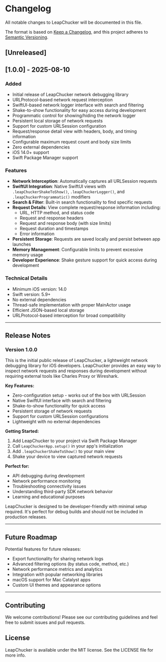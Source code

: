 # Changelog

All notable changes to LeapChucker will be documented in this file.

The format is based on [Keep a Changelog](https://keepachangelog.com/en/1.0.0/),
and this project adheres to [Semantic Versioning](https://semver.org/spec/v2.0.0.html).

## [Unreleased]

## [1.0.0] - 2025-08-10

### Added
- Initial release of LeapChucker network debugging library
- URLProtocol-based network request interception
- SwiftUI-based network logger interface with search and filtering
- Shake-to-show functionality for easy access during development
- Programmatic control for showing/hiding the network logger
- Persistent local storage of network requests
- Support for custom URLSession configuration
- Request/response detail view with headers, body, and timing information
- Configurable maximum request count and body size limits
- Zero external dependencies
- iOS 14.0+ support
- Swift Package Manager support

### Features
- **Network Interception**: Automatically captures all URLSession requests
- **SwiftUI Integration**: Native SwiftUI views with `.leapChuckerShakeToShow()`, `.leapChuckerLogger()`, and `.leapChuckerProgrammatic()` modifiers
- **Search & Filter**: Built-in search functionality to find specific requests
- **Request Details**: View complete request/response information including:
  - URL, HTTP method, and status code
  - Request and response headers
  - Request and response body (with size limits)
  - Request duration and timestamps
  - Error information
- **Persistent Storage**: Requests are saved locally and persist between app launches
- **Memory Management**: Configurable limits to prevent excessive memory usage
- **Developer Experience**: Shake gesture support for quick access during development

### Technical Details
- Minimum iOS version: 14.0
- Swift version: 5.9+
- No external dependencies
- Thread-safe implementation with proper MainActor usage
- Efficient JSON-based local storage
- URLProtocol-based interception for broad compatibility

---

## Release Notes

### Version 1.0.0

This is the initial public release of LeapChucker, a lightweight network debugging library for iOS developers. LeapChucker provides an easy way to inspect network requests and responses during development without requiring external tools like Charles Proxy or Wireshark.

**Key Features:**
- Zero-configuration setup - works out of the box with URLSession
- Native SwiftUI interface with search and filtering
- Shake-to-show functionality for quick access
- Persistent storage of network requests
- Support for custom URLSession configurations
- Lightweight with no external dependencies

**Getting Started:**
1. Add LeapChucker to your project via Swift Package Manager
2. Call `LeapChuckerApp.setup()` in your app's initialization
3. Add `.leapChuckerShakeToShow()` to your main view
4. Shake your device to view captured network requests

**Perfect for:**
- API debugging during development
- Network performance monitoring
- Troubleshooting connectivity issues
- Understanding third-party SDK network behavior
- Learning and educational purposes

LeapChucker is designed to be developer-friendly with minimal setup required. It's perfect for debug builds and should not be included in production releases.

---

## Future Roadmap

Potential features for future releases:
- Export functionality for sharing network logs
- Advanced filtering options (by status code, method, etc.)
- Network performance metrics and analytics
- Integration with popular networking libraries
- macOS support for Mac Catalyst apps
- Custom UI themes and appearance options

---

## Contributing

We welcome contributions! Please see our contributing guidelines and feel free to submit issues and pull requests.

## License

LeapChucker is available under the MIT license. See the LICENSE file for more info.
